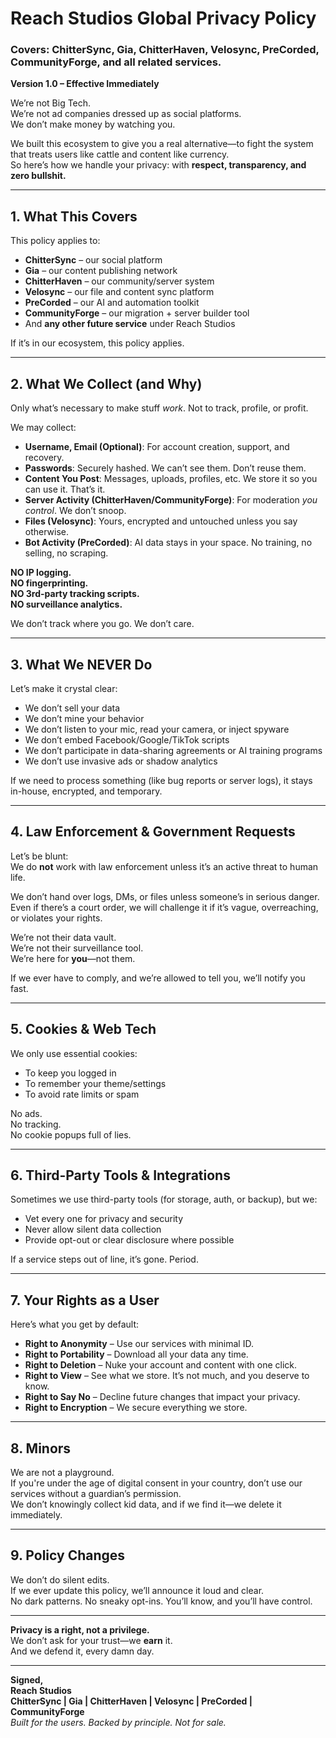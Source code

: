# Reach Studios Global Privacy Policy  
### Covers: ChitterSync, Gia, ChitterHaven, Velosync, PreCorded, CommunityForge, and all related services.  
**Version 1.0 – Effective Immediately**

We’re not Big Tech.  
We’re not ad companies dressed up as social platforms.  
We don’t make money by watching you.

We built this ecosystem to give you a real alternative—to fight the system that treats users like cattle and content like currency.  
So here’s how we handle your privacy: with **respect, transparency, and zero bullshit.**

---

## 1. What This Covers

This policy applies to:

- **ChitterSync** – our social platform
- **Gia** – our content publishing network
- **ChitterHaven** – our community/server system
- **Velosync** – our file and content sync platform
- **PreCorded** – our AI and automation toolkit
- **CommunityForge** – our migration + server builder tool
- And **any other future service** under Reach Studios

If it’s in our ecosystem, this policy applies.

---

## 2. What We Collect (and Why)

Only what’s necessary to make stuff *work*. Not to track, profile, or profit.

We may collect:

- **Username, Email (Optional)**: For account creation, support, and recovery.
- **Passwords**: Securely hashed. We can’t see them. Don’t reuse them.
- **Content You Post**: Messages, uploads, profiles, etc. We store it so you can use it. That’s it.
- **Server Activity (ChitterHaven/CommunityForge)**: For moderation *you control*. We don’t snoop.
- **Files (Velosync)**: Yours, encrypted and untouched unless you say otherwise.
- **Bot Activity (PreCorded)**: AI data stays in your space. No training, no selling, no scraping.

**NO IP logging.  
NO fingerprinting.  
NO 3rd-party tracking scripts.  
NO surveillance analytics.**

We don’t track where you go. We don’t care.

---

## 3. What We NEVER Do

Let’s make it crystal clear:

- We don’t sell your data  
- We don’t mine your behavior  
- We don’t listen to your mic, read your camera, or inject spyware  
- We don’t embed Facebook/Google/TikTok scripts  
- We don’t participate in data-sharing agreements or AI training programs  
- We don’t use invasive ads or shadow analytics

If we need to process something (like bug reports or server logs), it stays in-house, encrypted, and temporary.

---

## 4. Law Enforcement & Government Requests

Let’s be blunt:  
We do **not** work with law enforcement unless it’s an active threat to human life.

We don’t hand over logs, DMs, or files unless someone’s in serious danger.  
Even if there’s a court order, we will challenge it if it’s vague, overreaching, or violates your rights.

We’re not their data vault.  
We’re not their surveillance tool.  
We’re here for **you**—not them.

If we ever have to comply, and we’re allowed to tell you, we’ll notify you fast.

---

## 5. Cookies & Web Tech

We only use essential cookies:

- To keep you logged in
- To remember your theme/settings
- To avoid rate limits or spam

No ads.  
No tracking.  
No cookie popups full of lies.

---

## 6. Third-Party Tools & Integrations

Sometimes we use third-party tools (for storage, auth, or backup), but we:

- Vet every one for privacy and security
- Never allow silent data collection
- Provide opt-out or clear disclosure where possible

If a service steps out of line, it’s gone. Period.

---

## 7. Your Rights as a User

Here’s what you get by default:

- **Right to Anonymity** – Use our services with minimal ID.
- **Right to Portability** – Download all your data any time.
- **Right to Deletion** – Nuke your account and content with one click.
- **Right to View** – See what we store. It’s not much, and you deserve to know.
- **Right to Say No** – Decline future changes that impact your privacy.
- **Right to Encryption** – We secure everything we store.

---

## 8. Minors

We are not a playground.  
If you're under the age of digital consent in your country, don’t use our services without a guardian’s permission.  
We don’t knowingly collect kid data, and if we find it—we delete it immediately.

---

## 9. Policy Changes

We don’t do silent edits.  
If we ever update this policy, we’ll announce it loud and clear.  
No dark patterns. No sneaky opt-ins. You’ll know, and you’ll have control.

---

**Privacy is a right, not a privilege.**  
We don’t ask for your trust—we **earn** it.  
And we defend it, every damn day.

---

**Signed,**  
**Reach Studios**  
**ChitterSync | Gia | ChitterHaven | Velosync | PreCorded | CommunityForge**  
*Built for the users. Backed by principle. Not for sale.*